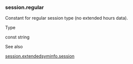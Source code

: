 ### session.regular

Constant for regular session type (no extended hours data).

Type

const string

See also

[session.extended](#const_session.extended)[syminfo.session](#var_syminfo.session)
